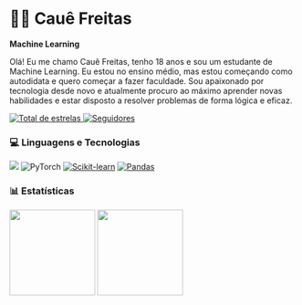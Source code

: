 # 👨‍💻 Cauê Freitas


**Machine Learning**

Olá! Eu me chamo Cauê Freitas, tenho 18 anos e sou um estudante de Machine Learning. Eu estou no ensino médio, mas estou começando como autodidata e quero começar a fazer faculdade. Sou apaixonado por tecnologia desde novo e atualmente procuro ao máximo aprender novas habilidades e estar disposto a resolver problemas de forma lógica e eficaz.

<a href="https://github.com/ImagineRavens02?tab=repositories&sort=stargazers">
    <img 
        alt="Total de estrelas" 
        title="Total de estrelas GitHub" 
        src="https://custom-icon-badges.demolab.com/github/stars/ImagineRavens02?color=55960c&style=for-the-badge&labelColor=488207&logo=star&label=estrelas"
    />
</a>
<a href="https://github.com/ImagineRavens02?tab=followers">
    <img 
        alt="Seguidores" 
        title="Me siga no GitHub" 
        src="https://custom-icon-badges.demolab.com/github/followers/ImagineRavens02?color=236ad3&labelColor=1155ba&style=for-the-badge&logo=github&label=Seguidores&logoColor=white"
    />
</a>

### 💻 Linguagens e Tecnologias
![](https://img.shields.io/badge/Python-FFD43B?style=for-the-badge&logo=python&logoColor=blue)
![PyTorch](https://img.shields.io/badge/PyTorch-%23EE4C2C.svg?style=for-the-badge&logo=PyTorch&logoColor=white)
[![Scikit-learn](https://img.shields.io/badge/scikit_learn-F7931E?style=for-the-badge&logo=scikit-learn&logoColor=white)](https://scikit-learn.org/)
[![Pandas](https://img.shields.io/badge/Pandas-2C2D72?style=for-the-badge&logo=pandas&logoColor=white)](https://pandas.pydata.org/)

### 📊 Estatísticas

<div align="left">
  <img src="https://github-readme-stats.vercel.app/api?username=ImagineRavens02&theme=tokyonight&show_icons=true&hide_border=true&count_private=true" height=150  />
  <img src="https://github-readme-stats.vercel.app/api/top-langs/?username=ImagineRavens02&theme=tokyonight&show_icons=true&hide_border=true&layout=compact" height=150  />
</div>



